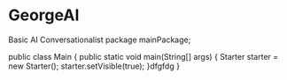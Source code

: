 # GeorgeAI
Basic AI Conversationalist
package mainPackage;

public class Main {
	public static void main(String[] args) {
		Starter starter = new Starter();
		starter.setVisible(true);
	}dfgfdg
}
